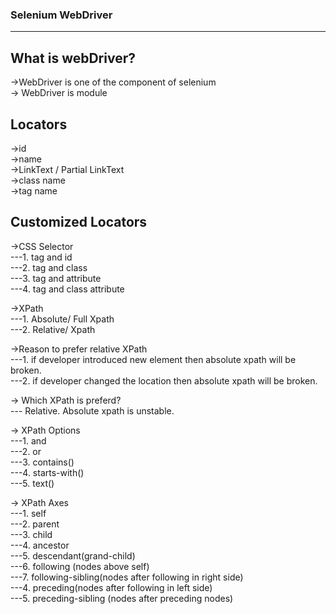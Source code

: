 ### Selenium WebDriver

---

## What is webDriver?

->WebDriver is one of the component of selenium <br/>
-> WebDriver is module

## Locators

->id<br/>
->name<br/>
->LinkText / Partial LinkText<br/>
->class name<br/>
->tag name<br/>

## Customized Locators

->CSS Selector<br/>
---1. tag and id<br/>
---2. tag and class<br/>
---3. tag and attribute<br/>
---4. tag and class attribute<br/>

->XPath<br/>
---1. Absolute/ Full Xpath<br/>
---2. Relative/ Xpath<br/>

->Reason to prefer relative XPath<br/>
---1. if developer introduced new element then absolute xpath will be broken.<br/>
---2. if developer changed the location then absolute xpath will be broken.<br/>

-> Which XPath is preferd?<br/>
--- Relative. Absolute xpath is unstable.<br/>

-> XPath Options<br/>
---1. and <br>
---2. or <br>
---3. contains() <br>
---4. starts-with() <br>
---5. text() <br>

-> XPath Axes<br/>
---1. self <br>
---2. parent <br>
---3. child <br>
---4. ancestor <br>
---5. descendant(grand-child) <br>
---6. following (nodes above self)<br>
---7. following-sibling(nodes after following in right side)<br>
---4. preceding(nodes after following in left side) <br>
---5. preceding-sibling (nodes after preceding nodes)<br>
